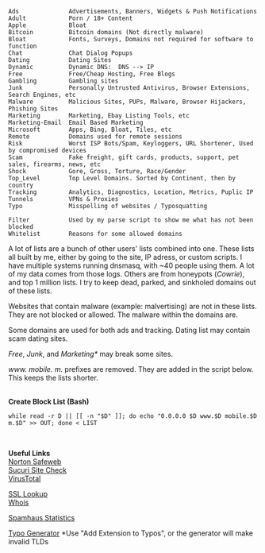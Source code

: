     Ads              Advertisements, Banners, Widgets & Push Notifications  
    Adult            Porn / 18+ Content  
    Apple            Bloat
    Bitcoin          Bitcoin domains (Not directly malware)
    Bloat            Fonts, Surveys, Domains not required for software to function  
    Chat             Chat Dialog Popups  
    Dating           Dating Sites  
    Dynamic          Dynamic DNS:  DNS --> IP  
    Free             Free/Cheap Hosting, Free Blogs  
    Gambling         Gambling sites    
    Junk             Personally Untrusted Antivirus, Browser Extensions, Search Engines, etc  
    Malware          Malicious Sites, PUPs, Malware, Browser Hijackers, Phishing Sites  
    Marketing        Marketing, Ebay Listing Tools, etc  
    Marketing-Email  Email Based Marketing  
    Microsoft        Apps, Bing, Bloat, Tiles, etc  
    Remote           Domains used for remote sessions  
    Risk             Worst ISP Bots/Spam, Keyloggers, URL Shortener, Used by compromised devices
    Scam             Fake freight, gift cards, products, support, pet sales, firearms, news, etc    
    Shock            Gore, Gross, Torture, Race/Gender
    Top_Level        Top Level Domains. Sorted by Continent, then by country
    Tracking         Analytics, Diagnostics, Location, Metrics, Puplic IP  
    Tunnels          VPNs & Proxies  
    Typo             Misspelling of websites / Typosquatting  
      
    Filter           Used by my parse script to show me what has not been blocked
    Whitelist        Reasons for some allowed domains  
  
A lot of lists are a bunch of other users' lists combined into one. These lists all built by me, either by going to the site, IP adress, or custom scripts. I have multiple systems running dnsmasq, with ~40 people using them. A lot of my data comes from those logs. Others are from honeypots (*Cowrie*), and top 1 million lists. I try to keep dead, parked, and sinkholed domains out of these lists.

Websites that contain malware (example: malvertising) are not in these lists. They are not blocked or allowed. The malware within the domains are.  

Some domains are used for both ads and tracking.  Dating list may contain scam dating sites.  

_Free_, _Junk_, and _Marketing*_ may break some sites.  
  
_www<span></span>._ _mobile._ _m._ prefixes are removed. They are added in the script below. This keeps the lists shorter.    
<br />  

**Create Block List (Bash)**

    while read -r D || [[ -n "$D" ]]; do echo "0.0.0.0 $D www.$D mobile.$D m.$D" >> OUT; done < LIST  
<br />  

**Useful Links**  
[Norton Safeweb](https://safeweb.norton.com/)  
[Sucuri Site Check](https://sitecheck.sucuri.net/)  
[VirusTotal](https://www.virustotal.com/gui/home/url)  
  
[SSL Lookup](https://mxtoolbox.com/HTTPSLookup.aspx)  
[Whois](https://www.whois.com/whois/)  
  
[Spamhaus Statistics](https://www.spamhaus.org/statistics/countries/)  

[Typo Generator](http://domaincheckplugin.com/typo)  *Use "Add Extension to Typos", or the generator will make invalid TLDs  
